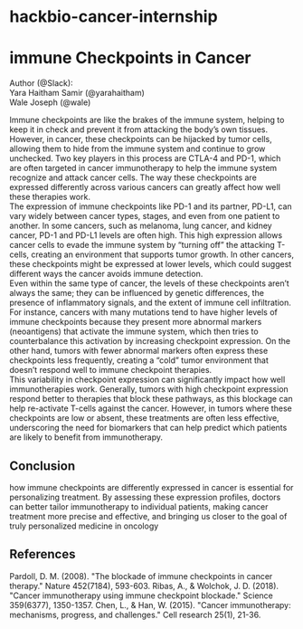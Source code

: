 # hackbio-cancer-internship
# immune Checkpoints in Cancer  

Author (@Slack):  
Yara Haitham Samir (@yarahaitham)  
Wale Joseph (@wale)  


Immune checkpoints are like the brakes of the immune system, helping to keep it in check and prevent it from attacking the body’s own tissues. However, in cancer, these checkpoints can be hijacked by tumor cells, allowing them to hide from the immune system and continue to grow unchecked. Two key players in this process are CTLA-4 and PD-1, which are often targeted in cancer immunotherapy to help the immune system recognize and attack cancer cells. The way these checkpoints are expressed differently across various cancers can greatly affect how well these therapies work.  
The expression of immune checkpoints like PD-1 and its partner, PD-L1, can vary widely between cancer types, stages, and even from one patient to another. In some cancers, such as melanoma, lung cancer, and kidney cancer, PD-1 and PD-L1 levels are often high. This high expression allows cancer cells to evade the immune system by “turning off” the attacking T-cells, creating an environment that supports tumor growth. In other cancers, these checkpoints might be expressed at lower levels, which could suggest different ways the cancer avoids immune detection.  
Even within the same type of cancer, the levels of these checkpoints aren’t always the same; they can be influenced by genetic differences, the presence of inflammatory signals, and the extent of immune cell infiltration. For instance, cancers with many mutations tend to have higher levels of immune checkpoints because they present more abnormal markers (neoantigens) that activate the immune system, which then tries to counterbalance this activation by increasing checkpoint expression. On the other hand, tumors with fewer abnormal markers often express these checkpoints less frequently, creating a “cold” tumor environment that doesn’t respond well to immune checkpoint therapies.  
This variability in checkpoint expression can significantly impact how well immunotherapies work. Generally, tumors with high checkpoint expression respond better to therapies that block these pathways, as this blockage can help re-activate T-cells against the cancer. However, in tumors where these checkpoints are low or absent, these treatments are often less effective, underscoring the need for biomarkers that can help predict which patients are likely to benefit from immunotherapy.  

## Conclusion ## 
how immune checkpoints are differently expressed in cancer is essential for personalizing treatment. By assessing these expression profiles, doctors can better tailor immunotherapy to individual patients, making cancer treatment more precise and effective, and bringing us closer to the goal of truly personalized medicine in oncology

## References ##     

Pardoll, D. M. (2008). "The blockade of immune checkpoints in cancer therapy." Nature 452(7184), 593-603.
Ribas, A., & Wolchok, J. D. (2018). "Cancer immunotherapy using immune checkpoint blockade." Science 359(6377), 1350-1357.
Chen, L., & Han, W. (2015). "Cancer immunotherapy: mechanisms, progress, and challenges." Cell research 25(1), 21-36.
